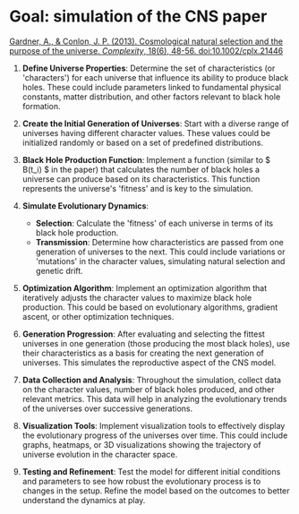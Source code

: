 # Goal: simulation of the CNS paper 
[Gardner, A., & Conlon, J. P. (2013). Cosmological natural selection and the purpose of the universe. *Complexity*, 18(6), 48-56. doi:10.1002/cplx.21446](https://onlinelibrary.wiley.com/doi/10.1002/cplx.21446#cplx21446-bib-0016)


1. **Define Universe Properties**: Determine the set of characteristics (or 'characters') for each universe that influence its ability to produce black holes. These could include parameters linked to fundamental physical constants, matter distribution, and other factors relevant to black hole formation.

2. **Create the Initial Generation of Universes**: Start with a diverse range of universes having different character values. These values could be initialized randomly or based on a set of predefined distributions.

3. **Black Hole Production Function**: Implement a function (similar to $ B(t\_i) $ in the paper) that calculates the number of black holes a universe can produce based on its characteristics. This function represents the universe's 'fitness' and is key to the simulation.

4. **Simulate Evolutionary Dynamics**:
   - **Selection**: Calculate the 'fitness' of each universe in terms of its black hole production.
   - **Transmission**: Determine how characteristics are passed from one generation of universes to the next. This could include variations or 'mutations' in the character values, simulating natural selection and genetic drift.

5. **Optimization Algorithm**: Implement an optimization algorithm that iteratively adjusts the character values to maximize black hole production. This could be based on evolutionary algorithms, gradient ascent, or other optimization techniques.

6. **Generation Progression**: After evaluating and selecting the fittest universes in one generation (those producing the most black holes), use their characteristics as a basis for creating the next generation of universes. This simulates the reproductive aspect of the CNS model.

7. **Data Collection and Analysis**: Throughout the simulation, collect data on the character values, number of black holes produced, and other relevant metrics. This data will help in analyzing the evolutionary trends of the universes over successive generations.

8. **Visualization Tools**: Implement visualization tools to effectively display the evolutionary progress of the universes over time. This could include graphs, heatmaps, or 3D visualizations showing the trajectory of universe evolution in the character space.

9. **Testing and Refinement**: Test the model for different initial conditions and parameters to see how robust the evolutionary process is to changes in the setup. Refine the model based on the outcomes to better understand the dynamics at play.